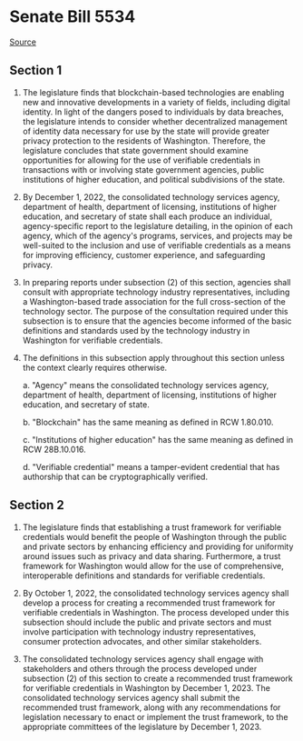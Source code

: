 # Senate Bill 5534

[Source](http://lawfilesext.leg.wa.gov/biennium/2021-22/Xml/Bills/Senate%20Bills/5534.xml)
## Section 1
1. The legislature finds that blockchain-based technologies are enabling new and innovative developments in a variety of fields, including digital identity. In light of the dangers posed to individuals by data breaches, the legislature intends to consider whether decentralized management of identity data necessary for use by the state will provide greater privacy protection to the residents of Washington. Therefore, the legislature concludes that state government should examine opportunities for allowing for the use of verifiable credentials in transactions with or involving state government agencies, public institutions of higher education, and political subdivisions of the state.

2. By December 1, 2022, the consolidated technology services agency, department of health, department of licensing, institutions of higher education, and secretary of state shall each produce an individual, agency-specific report to the legislature detailing, in the opinion of each agency, which of the agency's programs, services, and projects may be well-suited to the inclusion and use of verifiable credentials as a means for improving efficiency, customer experience, and safeguarding privacy.

3. In preparing reports under subsection (2) of this section, agencies shall consult with appropriate technology industry representatives, including a Washington-based trade association for the full cross-section of the technology sector. The purpose of the consultation required under this subsection is to ensure that the agencies become informed of the basic definitions and standards used by the technology industry in Washington for verifiable credentials.

4. The definitions in this subsection apply throughout this section unless the context clearly requires otherwise.

    a. "Agency" means the consolidated technology services agency, department of health, department of licensing, institutions of higher education, and secretary of state.

    b. "Blockchain" has the same meaning as defined in RCW 1.80.010.

    c. "Institutions of higher education" has the same meaning as defined in RCW 28B.10.016.

    d. "Verifiable credential" means a tamper-evident credential that has authorship that can be cryptographically verified.


## Section 2
1. The legislature finds that establishing a trust framework for verifiable credentials would benefit the people of Washington through the public and private sectors by enhancing efficiency and providing for uniformity around issues such as privacy and data sharing. Furthermore, a trust framework for Washington would allow for the use of comprehensive, interoperable definitions and standards for verifiable credentials.

2. By October 1, 2022, the consolidated technology services agency shall develop a process for creating a recommended trust framework for verifiable credentials in Washington. The process developed under this subsection should include the public and private sectors and must involve participation with technology industry representatives, consumer protection advocates, and other similar stakeholders.

3. The consolidated technology services agency shall engage with stakeholders and others through the process developed under subsection (2) of this section to create a recommended trust framework for verifiable credentials in Washington by December 1, 2023. The consolidated technology services agency shall submit the recommended trust framework, along with any recommendations for legislation necessary to enact or implement the trust framework, to the appropriate committees of the legislature by December 1, 2023.

